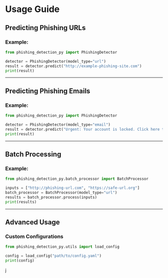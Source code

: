 
# Usage Guide

## Predicting Phishing URLs

### Example:
```python
from phishing_detection_py import PhishingDetector

detector = PhishingDetector(model_type="url")
result = detector.predict("http://example-phishing-site.com")
print(result)
```

---

## Predicting Phishing Emails

### Example:
```python
from phishing_detection_py import PhishingDetector

detector = PhishingDetector(model_type="email")
result = detector.predict("Urgent: Your account is locked. Click here to unlock it.")
print(result)
```

---

## Batch Processing

### Example:
```python
from phishing_detection_py.batch_processor import BatchProcessor

inputs = ["http://phishing-url.com", "https://safe-url.org"]
batch_processor = BatchProcessor(model_type="url")
results = batch_processor.process(inputs)
print(results)
```

---

## Advanced Usage
### Custom Configurations
```python
from phishing_detection_py.utils import load_config

config = load_config("path/to/config.yaml")
print(config)
```
j